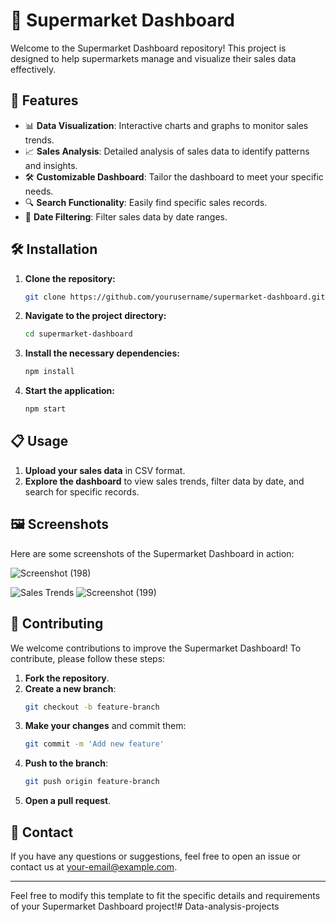 

# 🛒 Supermarket Dashboard

Welcome to the Supermarket Dashboard repository! This project is designed to help supermarkets manage and visualize their sales data effectively.

## 🚀 Features

- 📊 **Data Visualization**: Interactive charts and graphs to monitor sales trends.
- 📈 **Sales Analysis**: Detailed analysis of sales data to identify patterns and insights.
- 🛠 **Customizable Dashboard**: Tailor the dashboard to meet your specific needs.
- 🔍 **Search Functionality**: Easily find specific sales records.
- 📅 **Date Filtering**: Filter sales data by date ranges.

## 🛠 Installation

1. **Clone the repository:**
    ```sh
    git clone https://github.com/yourusername/supermarket-dashboard.git
    ```

2. **Navigate to the project directory:**
    ```sh
    cd supermarket-dashboard
    ```

3. **Install the necessary dependencies:**
    ```sh
    npm install
    ```

4. **Start the application:**
    ```sh
    npm start
    ```

## 📋 Usage


1. **Upload your sales data** in CSV format.
2. **Explore the dashboard** to view sales trends, filter data by date, and search for specific records.

## 🖼 Screenshots

Here are some screenshots of the Supermarket Dashboard in action:

![Screenshot (198)](https://github.com/Sabareesh98/Data-analysis-projects/assets/174945406/e3c6c5e6-7bd7-42f6-b16f-50ad0ef0a5e0)

![Sales Trends](images/sales-trends.png)
![Screenshot (199)](https://github.com/Sabareesh98/Data-analysis-projects/assets/174945406/26d1427f-33c8-488b-81f8-893ac6fcb666)


## 🤝 Contributing

We welcome contributions to improve the Supermarket Dashboard! To contribute, please follow these steps:

1. **Fork the repository**.
2. **Create a new branch**:
    ```sh
    git checkout -b feature-branch
    ```
3. **Make your changes** and commit them:
    ```sh
    git commit -m 'Add new feature'
    ```
4. **Push to the branch**:
    ```sh
    git push origin feature-branch
    ```
5. **Open a pull request**.



## 📧 Contact

If you have any questions or suggestions, feel free to open an issue or contact us at [your-email@example.com](winnerssabari2002@gmail.com).

---

Feel free to modify this template to fit the specific details and requirements of your Supermarket Dashboard project!# Data-analysis-projects

